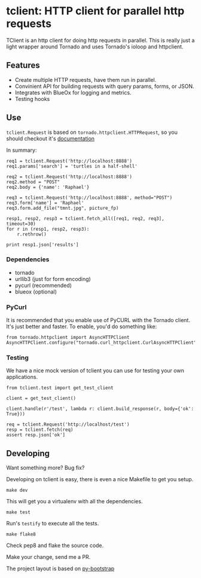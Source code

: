 tclient: HTTP client for parallel http requests
=========================

TClient is an http client for doing http requests in parallel. This is really just
a light wrapper around Tornado and uses Tornado's ioloop and httpclient.


Features
--------

  * Create multiple HTTP requests, have them run in parallel.
  * Convinient API for building requests with query params, forms, or JSON.
  * Integrates with BlueOx for logging and metrics.
  * Testing hooks


Use
---

`tclient.Request` is based on `tornado.httpclient.HTTPRequest`, so you should checkout
it's [documentation](http://www.tornadoweb.org/en/stable/httpclient.html#request-objects)

In summary:

    req1 = tclient.Request('http://localhost:8888')
    req1.params['search'] = 'turtles in a half-shell'

    req2 = tclient.Request('http://localhost:8888')
    req2.method = "POST"
    req2.body = {'name': 'Raphael'}

    req3 = tclient.Request('http://localhost:8888', method="POST")
    req3.form['name'] = 'Raphael'
    req3.form.add_file("tmnt.jpg", picture_fp)

    resp1, resp2, resp3 = tclient.fetch_all([req1, req2, req3], timeout=30)
    for r in (resp1, resp2, resp3):
        r.rethrow()

    print resp1.json['results']

### Dependencies

  * tornado
  * urllib3 (just for form encoding)
  * pycurl (recommended)
  * blueox (optional)

### PyCurl

It is recommended that you enable use of PyCURL with the Tornado client. It's
just better and faster. To enable, you'd do something like:

    from tornado.httpclient import AsyncHTTPClient
    AsyncHTTPClient.configure("tornado.curl_httpclient.CurlAsyncHTTPClient")


### Testing

We have a nice mock version of tclient you can use for testing your own applications.

    from tclient.test import get_test_client

    client = get_test_client()

    client.handle(r'/test', lambda r: client.build_response(r, body={'ok': True}))

    req = tclient.Request('http://localhost/test')
    resp = tclient.fetch(req)
    assert resp.json['ok']


Developing
----------

Want something more? Bug fix?

Developing on tclient is easy, there is even a nice Makefile to get you setup.

    make dev

This will get you a virtualenv with all the dependencies.

    make test

Run's `testify` to execute all the tests.

    make flake8

Check pep8 and flake the source code.

Make your change, send me a PR.

The project layout is based on [py-bootstrap](https://github.com/splaice/py-bootstrap)
